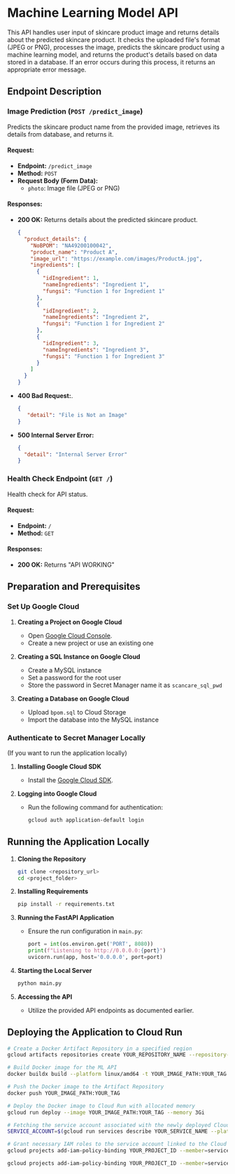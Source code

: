 # Machine Learning Model API

This API handles user input of skincare product image and returns details about the predicted skincare product. It checks the uploaded file's format (JPEG or PNG), processes the image, predicts the skincare product using a machine learning model, and returns the product's details based on data stored in a database. If an error occurs during this process, it returns an appropriate error message.
   
## Endpoint Description

### Image Prediction (`POST /predict_image`)
Predicts the skincare product name from the provided image, retrieves its details from database, and returns it.

#### Request:
- **Endpoint:** `/predict_image`
- **Method:** `POST`
- **Request Body (Form Data):** 
  - `photo`: Image file (JPEG or PNG)

#### Responses:
- **200 OK:** Returns details about the predicted skincare product.
    ```json
    {
      "product_details": {
        "NoBPOM": "NA49200100042",
        "product_name": "Product A",
        "image_url": "https://example.com/images/ProductA.jpg",
        "ingredients": [
          {
            "idIngredient": 1,
            "nameIngredients": "Ingredient 1",
            "fungsi": "Function 1 for Ingredient 1"
          },
          {
            "idIngredient": 2,
            "nameIngredients": "Ingredient 2",
            "fungsi": "Function 1 for Ingredient 2"
          },
          {
            "idIngredient": 3,
            "nameIngredients": "Ingredient 3",
            "fungsi": "Function 1 for Ingredient 3"
          }
        ]
      }
    }
    ```
- **400 Bad Request:**.
  ```json
  {
     "detail": "File is Not an Image"
  }
  ```
- **500 Internal Server Error:**
   ```json
  {
     "detail": "Internal Server Error"
  }
  ```

### Health Check Endpoint (`GET /`)
Health check for API status.

#### Request:
- **Endpoint:** `/`
- **Method:** `GET`

#### Responses:
- **200 OK:** Returns "API WORKING"

## Preparation and Prerequisites

### Set Up Google Cloud

1. **Creating a Project on Google Cloud**
    - Open [Google Cloud Console](https://console.cloud.google.com/).
    - Create a new project or use an existing one

2. **Creating a SQL Instance on Google Cloud**
    - Create a MySQL instance
    - Set a password for the root user
    - Store the password in Secret Manager name it as `scancare_sql_pwd`

4. **Creating a Database on Google Cloud**
   - Upload `bpom.sql` to Cloud Storage
   - Import the database into the MySQL instance

### Authenticate to Secret Manager Locally
(If you want to run the application locally)

1. **Installing Google Cloud SDK**
    - Install the [Google Cloud SDK](https://cloud.google.com/sdk/docs/install).

2. **Logging into Google Cloud**
    - Run the following command for authentication:
      ```bash
      gcloud auth application-default login
      ```

## Running the Application Locally

1. **Cloning the Repository**
    ```bash
    git clone <repository_url>
    cd <project_folder>
    ```

2. **Installing Requirements**
    ```bash
    pip install -r requirements.txt
    ```

3. **Running the FastAPI Application**
    - Ensure the run configuration in `main.py`:
        ```python
        port = int(os.environ.get('PORT', 8080))
        print(f"Listening to http://0.0.0.0:{port}")
        uvicorn.run(app, host='0.0.0.0', port=port)
        ```

4. **Starting the Local Server**
    ```bash
    python main.py
    ```

5. **Accessing the API**
    - Utilize the provided API endpoints as documented earlier.

## Deploying the Application to Cloud Run
```bash
# Create a Docker Artifact Repository in a specified region
gcloud artifacts repositories create YOUR_REPOSITORY_NAME --repository-format=docker --location=YOUR_REGION

# Build Docker image for the ML API
docker buildx build --platform linux/amd64 -t YOUR_IMAGE_PATH:YOUR_TAG --build-arg PORT=8080 .

# Push the Docker image to the Artifact Repository
docker push YOUR_IMAGE_PATH:YOUR_TAG

# Deploy the Docker image to Cloud Run with allocated memory
gcloud run deploy --image YOUR_IMAGE_PATH:YOUR_TAG --memory 3Gi

# Fetching the service account associated with the newly deployed Cloud Run service
SERVICE_ACCOUNT=$(gcloud run services describe YOUR_SERVICE_NAME --platform=managed --region=YOUR_REGION --format="value(serviceAccountEmail)")

# Grant necessary IAM roles to the service account linked to the Cloud Run service
gcloud projects add-iam-policy-binding YOUR_PROJECT_ID --member=serviceAccount:${SERVICE_ACCOUNT} --role=roles/secretmanager.secretAccessor

gcloud projects add-iam-policy-binding YOUR_PROJECT_ID --member=serviceAccount:${SERVICE_ACCOUNT} --role=roles/cloudsql.client
```
